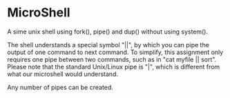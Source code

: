 # MicroShell

A sime unix shell using  fork(), pipe() and dup() without using system().

 The shell understands a special symbol "||", by which you can 
    pipe the output of one command to next command.  To simplify, 
    this assignment only requires one pipe between two commands, such 
    as in "cat myfile || sort".  Please note that the standard 
    Unix/Linux pipe is "|", which is different from what our 
    microshell would understand.

Any number of pipes can be created.

